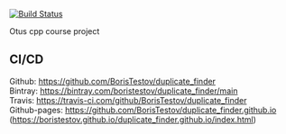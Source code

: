 [![Build Status](https://travis-ci.com/BorisTestov/duplicate_finder.svg?branch=master)](https://travis-ci.com/BorisTestov/duplicate_finder)

Otus cpp course project


## CI/CD

Github: https://github.com/BorisTestov/duplicate_finder <br>
Bintray: https://bintray.com/boristestov/duplicate_finder/main <br>
Travis: https://travis-ci.com/github/BorisTestov/duplicate_finder <br>
Github-pages: https://github.com/BorisTestov/duplicate_finder.github.io (https://boristestov.github.io/duplicate_finder.github.io/index.html) <br>


